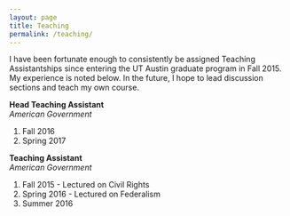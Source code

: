```yaml
---
layout: page
title: Teaching
permalink: /teaching/
---
```

I have been fortunate enough to consistently be assigned Teaching Assistantships since entering the UT Austin graduate program in Fall 2015. My experience is noted below. In the future, I hope to lead discussion sections and teach my own course.

**Head Teaching Assistant** <br>
*American Government*<br>
1. Fall 2016 <br>
2. Spring 2017 <br>

**Teaching Assistant** <br>
*American Government*<br>
1. Fall 2015 - Lectured on Civil Rights <br>
2. Spring 2016 - Lectured on Federalism <br>
3. Summer 2016 <br>
